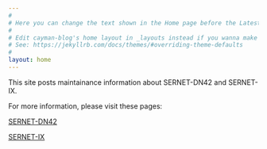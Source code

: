 ```yaml
---
#
# Here you can change the text shown in the Home page before the Latest Posts section.
#
# Edit cayman-blog's home layout in _layouts instead if you wanna make some changes
# See: https://jekyllrb.com/docs/themes/#overriding-theme-defaults
#
layout: home
---
```


This site posts maintainance information about SERNET-DN42 and SERNET-IX.

For more information, please visit these pages:

[SERNET-DN42](https://blog.sherpherd.top/dn42)

[SERNET-IX](https://blog.sherpherd.top/ix)